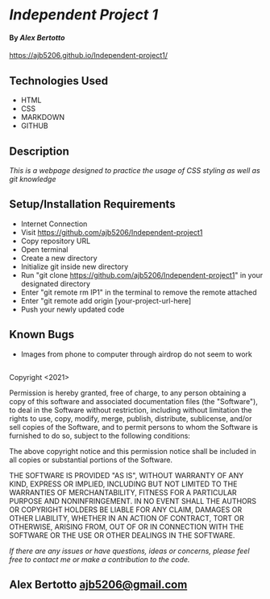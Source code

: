 # _Independent Project 1_

#### By _**Alex Bertotto**_
https://ajb5206.github.io/Independent-project1/

## Technologies Used

* HTML
* CSS
* MARKDOWN
* GITHUB

## Description

_This is a webpage designed to practice the usage of CSS styling as well as git knowledge_

## Setup/Installation Requirements

* Internet Connection
* Visit https://github.com/ajb5206/Independent-project1
* Copy repository URL
* Open terminal
* Create a new directory
* Initialize git inside new directory
* Run "git clone https://github.com/ajb5206/Independent-project1" in your designated directory
* Enter "git remote rm IP1" in the terminal to remove the remote attached
* Enter "git remote add origin [your-project-url-here]
* Push your newly updated code

## Known Bugs

* Images from phone to computer through airdrop do not seem to work

## 
Copyright <2021> <MIT>

Permission is hereby granted, free of charge, to any person obtaining a copy of this software and associated documentation files (the "Software"), to deal in the Software without restriction, including without limitation the rights to use, copy, modify, merge, publish, distribute, sublicense, and/or sell copies of the Software, and to permit persons to whom the Software is furnished to do so, subject to the following conditions:

The above copyright notice and this permission notice shall be included in all copies or substantial portions of the Software.

THE SOFTWARE IS PROVIDED "AS IS", WITHOUT WARRANTY OF ANY KIND, EXPRESS OR IMPLIED, INCLUDING BUT NOT LIMITED TO THE WARRANTIES OF MERCHANTABILITY, FITNESS FOR A PARTICULAR PURPOSE AND NONINFRINGEMENT. IN NO EVENT SHALL THE AUTHORS OR COPYRIGHT HOLDERS BE LIABLE FOR ANY CLAIM, DAMAGES OR OTHER LIABILITY, WHETHER IN AN ACTION OF CONTRACT, TORT OR OTHERWISE, ARISING FROM, OUT OF OR IN CONNECTION WITH THE SOFTWARE OR THE USE OR OTHER DEALINGS IN THE SOFTWARE.

_If there are any issues or have questions, ideas or concerns, please feel free to contact me or make a contribution to the code._

## Alex Bertotto ajb5206@gmail.com
